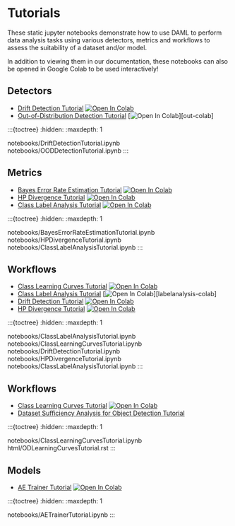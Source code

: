 Tutorials
=========

These static jupyter notebooks demonstrate how to use DAML to perform data analysis tasks using various detectors, metrics and workflows to assess the suitability of a dataset and/or model.

In addition to viewing them in our documentation, these notebooks can also be opened in Google Colab to be used interactively!

Detectors
---------

- [Drift Detection Tutorial](notebooks/DriftDetectionTutorial) [![Open In Colab][colab-badge]][drift-colab]
- [Out-of-Distribution Detection Tutorial](notebooks/OODDetectionTutorial) [![Open In Colab][colab-badge]][out-colab]

:::{toctree}
:hidden:
:maxdepth: 1

notebooks/DriftDetectionTutorial.ipynb
notebooks/OODDetectionTutorial.ipynb
:::

Metrics
-------

- [Bayes Error Rate Estimation Tutorial](notebooks/BayesErrorRateEstimationTutorial) [![Open In Colab][colab-badge]][ber-colab]
- [HP Divergence Tutorial](notebooks/HPDivergenceTutorial) [![Open In Colab][colab-badge]][div-colab]
- [Class Label Analysis Tutorial](notebooks/ClassLabelAnalysisTutorial) [![Open In Colab][colab-badge]][lbl-colab]

:::{toctree}
:hidden:
:maxdepth: 1

notebooks/BayesErrorRateEstimationTutorial.ipynb
notebooks/HPDivergenceTutorial.ipynb
notebooks/ClassLabelAnalysisTutorial.ipynb
:::

Workflows
---------

- [Class Learning Curves Tutorial](notebooks/ClassLearningCurvesTutorial) [![Open In Colab][colab-badge]][suff-colab]
- [Class Label Analysis Tutorial](notebooks/ClassLabelAnalysisTutorial) [![Open In Colab][colab-badge]][labelanalysis-colab]
- [Drift Detection Tutorial](notebooks/DriftDetectionTutorial) [![Open In Colab][colab-badge]][drift-colab]
- [HP Divergence Tutorial](notebooks/HPDivergenceTutorial) [![Open In Colab][colab-badge]][div-colab]

:::{toctree}
:hidden:
:maxdepth: 1

notebooks/ClassLabelAnalysisTutorial.ipynb
notebooks/ClassLearningCurvesTutorial.ipynb
notebooks/DriftDetectionTutorial.ipynb
notebooks/HPDivergenceTutorial.ipynb
notebooks/ClassLabelAnalysisTutorial.ipynb
:::

Workflows
---------

- [Class Learning Curves Tutorial](notebooks/ClassLearningCurvesTutorial) [![Open In Colab][colab-badge]][suff-colab]
- [Dataset Sufficiency Analysis for Object Detection Tutorial](html/ODLearningCurvesTutorial.rst)

:::{toctree}
:hidden:
:maxdepth: 1

notebooks/ClassLearningCurvesTutorial.ipynb
html/ODLearningCurvesTutorial.rst
:::

Models
------

- [AE Trainer Tutorial](notebooks/AETrainerTutorial) [![Open In Colab][colab-badge]][ae-colab]

:::{toctree}
:hidden:
:maxdepth: 1

notebooks/AETrainerTutorial.ipynb
:::

[colab-badge]: https://colab.research.google.com/assets/colab-badge.svg
[ber-colab]: https://colab.research.google.com/github/aria-ml/daml/blob/main/docs/tutorials/notebooks/BayesErrorRateEstimationTutorial.ipynb
[suff-colab]: https://colab.research.google.com/github/aria-ml/daml/blob/main/docs/tutorials/notebooks/ClassLearningCurvesTutorial.ipynb
[div-colab]: https://colab.research.google.com/github/aria-ml/daml/blob/main/docs/tutorials/notebooks/HPDivergenceTutorial.ipynb
[drift-colab]: https://colab.research.google.com/github/aria-ml/daml/blob/main/docs/tutorials/notebooks/DriftDivergenceTutorial.ipynb
[ae-colab]: https://colab.research.google.com/github/aria-ml/daml/blob/main/docs/tutorials/notebooks/AETrainerTutorial.ipynb
[lbl-colab]: https://colab.research.google.com/github/aria-ml/daml/blob/main/docs/tutorials/notebooks/ClassLabelAnalysisTutorial.ipynb
